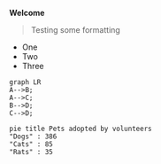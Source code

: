 
**Welcome**

> Testing some formatting

- One
- Two
- Three





```mermaid!
graph LR
A-->B;
A-->C;
B-->D;
C-->D;
```

```mermaid!
pie title Pets adopted by volunteers
"Dogs" : 386
"Cats" : 85
"Rats" : 35
```
